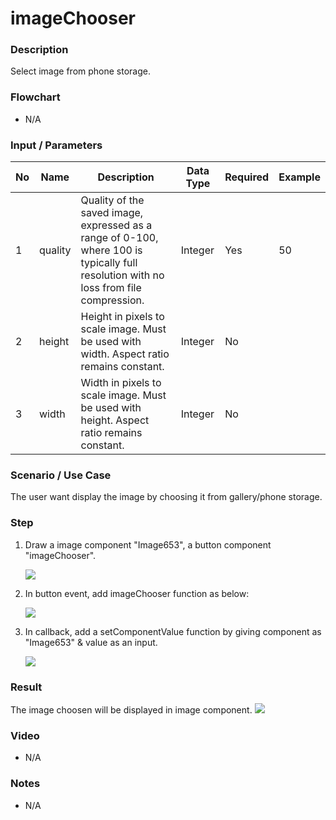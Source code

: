 # imageChooser

### Description

Select image from phone storage.

### Flowchart

- N/A

### Input / Parameters

| No | Name | Description | Data Type | Required | Example |
| ------ | ------ | ------ |------ | ------ | ------ |
| 1 | quality | Quality of the saved image, expressed as a range of 0-100, where 100 is typically full resolution with no loss from file compression. | Integer | Yes | 50
| 2 | height | Height in pixels to scale image. Must be used with width. Aspect ratio remains constant. | Integer | No |
| 3 | width | Width in pixels to scale image. Must be used with height. Aspect ratio remains constant. | Integer | No |

### Scenario / Use Case

The user want display the image by choosing it from gallery/phone storage.

### Step

1. Draw a image component "Image653", a button component "imageChooser". 

    ![](../../../../document/function/Device/imageChooser/imageChooser-step-1.png?raw=true)
    
2. In button event, add imageChooser function as below: 

    ![](../../../../document/function/Device/imageChooser/imageChooser-step-2.png?raw=true)

3. In callback, add a setComponentValue function by giving component as "Image653" & value as an input.

    ![](../../../../document/function/Device/imageChooser/imageChooser-step-3.png?raw=true)

### Result

The image choosen will be displayed in image component.
![](../../../../document/function/Device/imageChooser/imageChooser-result-1.png?raw=true)

### Video

- N/A
<!--[![Video](http://i.imgur.com/Ot5DWAW.png)](https://youtu.be/StTqXEQ2l-Y?t=35s)-->

### Notes

- N/A
